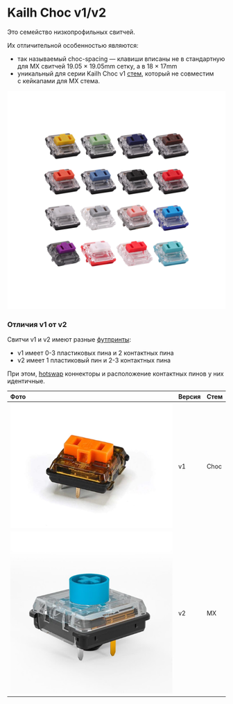 # Kailh Choc v1/v2

Это семейство низкопрофильных свитчей.

Их отличительной особенностью являются:
- так называемый choc-spacing — клавиши вписаны не в стандартную для MX свитчей 19.05 × 19.05mm сетку, а в 18 × 17mm
- уникальный для серии Kailh Choc v1 [стем](/dictionary/stem.md), который не совместим с кейкапами для MX стема.

![](/assets/hardware/switches/choc-v1-all.jpg)

### Отличия v1 от v2

Свитчи v1 и v2 имеют разные [футпринты](/dictionary/footprint.md):
- v1 имеет 0-3 пластиковых пина и 2 контактных пина
- v2 имеет 1 пластиковый пин и 2-3 контактных пина

При этом, [hotswap](/dictionary/hotswap.md) коннекторы и расположение контактных пинов у них идентичные.

| Фото                                       | Версия | Стем |
| :----------------------------------------- | :----- | :--- |
| ![](/assets/hardware/switches/choc-v1.jpg) | v1     | Choc |
| ![](/assets/hardware/switches/choc-v2.jpg) | v2     | MX   |
